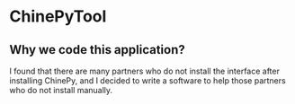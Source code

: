 # ChinePyTool
## Why we code this application?
I found that there are many partners who do not install the interface after installing ChinePy, and I decided to write a software to help those partners who do not install manually.
